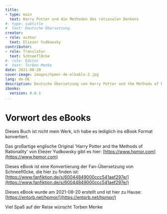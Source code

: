 ```yaml
---
title:
- type: main
  text: Harry Potter und die Methoden des rationalen Denkens
#- type: subtitle
#  text: Deutsche Übersetzung
creator:
- role: author
  text: Eliezer Yudkowsky
contributor:
- role: Translator 
  text: Schneefl0cke
#- role: Editor
#  text: Torben Menke
date: 2021-08-20
cover-image: images/hpmor-de-elkablo-2.jpg
lang: de-DE
description: Deutsche Übersetzung von Harry Potter and the Methods of Rationality 
ibooks:
  version: 0.0.1
...
```


Vorwort des eBooks
==================
Dieses Buch ist nicht mein Werk, ich habe es lediglich ins eBook Format konvertiert.

Das großartige englische Original 'Harry Potter and the Methods of Rationality' von Eliezer Yudkowsky gibt es hier: [https://www.hpmor.com](https://www.hpmor.com)

Dieses eBook ist eine Konvertierung der Fan-Übersetzung von Schneefl0cke, die hier zu finden ist: 
[https://www.fanfiktion.de/s/60044849000ccc541aef297e/](https://www.fanfiktion.de/s/60044849000ccc541aef297e/)

Dieses eBook wurde am 2021-08-20 erstellt und ist hier zu Hause:
[https://entorb.net/hpmor/](https://entorb.net/hpmor/)

Viel Spaß auf der Reise wünscht Torben Menke
<div style="page-break-after: always;"></div>